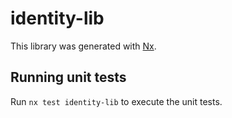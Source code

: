 # identity-lib

This library was generated with [Nx](https://nx.dev).

## Running unit tests

Run `nx test identity-lib` to execute the unit tests.
